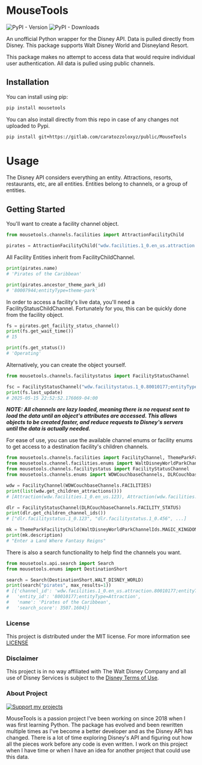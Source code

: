 # MouseTools

![PyPI - Version](https://img.shields.io/pypi/v/mousetools?style=flat-square&logo=python&color=00C106&link=https%3A%2F%2Fpypi.org%2Fproject%2Fmousetools%2F) ![PyPI - Downloads](https://img.shields.io/pypi/dm/mousetools?style=flat-square&color=blue&link=https%3A%2F%2Fpypi.org%2Fproject%2Fmousetools%2F)


An unofficial Python wrapper for the Disney API. Data is pulled directly from Disney. This package supports Walt Disney World and Disneyland Resort.

This package makes no attempt to access data that would require individual user authentication. All data is pulled using public channels.

## Installation
You can install using pip:
```bash
pip install mousetools
```
You can also install directly from this repo in case of any changes not uploaded to Pypi.
```bash
pip install git+https://gitlab.com/caratozzoloxyz/public/MouseTools
```

# Usage

The Disney API considers everything an entity. Attractions, resorts, restaurants, etc, are all entities. Entities belong to channels, or a group of entities.

## Getting Started

You'll want to create a facility channel object.

```python
from mousetools.channels.facilities import AttractionFacilityChild

pirates = AttractionFacilityChild("wdw.facilities.1_0.en_us.attraction.80010177;entityType=Attraction")
```


All Facility Entities inherit from FacilityChildChannel. 

```python
print(pirates.name)
# 'Pirates of the Caribbean'

print(pirates.ancestor_theme_park_id)
# '80007944;entityType=theme-park'
```

In order to access a facility's live data, you'll need a FacilityStatusChildChannel. Fortunately for you, this can be quickly done from the facility object.
```python
fs = pirates.get_facility_status_channel()
print(fs.get_wait_time())
# 15

print(fs.get_status())
# 'Operating'
```

Alternatively, you can create the object yourself.
```python
from mousetools.channels.facilitystatus import FacilityStatusChannel

fsc = FacilityStatusChannel("wdw.facilitystatus.1_0.80010177;entityType=Attraction", lazy_load=False)
print(fs.last_update)
# 2025-05-15 22:52:52.176069-04:00
```

***NOTE: All channels are lazy loaded, meaning there is no request sent to load the data until an object's attributes are accessed. This allows objects to be created faster, and reduce requests to Disney's servers until the data is actually needed.***


For ease of use, you can use the available channel enums or facility enums to get access to a destination facility's children channels.

```python
from mousetools.channels.facilities import FacilityChannel, ThemeParkFacilityChild
from mousetools.channel.facilities.enums import WaltDisneyWorldParkChannelIds
from mousetools.channels.facilitystatus import FacilityStatusChannel
from mousetools.channels.enums import WDWCouchbaseChannels, DLRCouchbaseChannels

wdw = FacilityChannel(WDWCouchbaseChannels.FACILITIES)
print(list(wdw.get_children_attractions()))
# [Attraction(wdw.facilities.1_0.en_us.123), Attraction(wdw.facilities.1_0.en_us.456), ...]

dlr = FacilityStatusChannel(DLRCouchbaseChannels.FACILITY_STATUS)
print(dlr.get_children_channel_ids())
# ["dlr.facilitystatus.1_0.123", "dlr.facilitystatus.1_0.456", ...]

mk = ThemeParkFacilityChild(WaltDisneyWorldParkChannelIds.MAGIC_KINGDOM, lazy_load=False)
print(mk.description)
# "Enter a Land Where Fantasy Reigns"
```

There is also a search functionality to help find the channels you want.
```python
from mousetools.api.search import Search
from mousetools.enums import DestinationShort

search = Search(DestinationShort.WALT_DISNEY_WORLD)
print(search("pirates", max_results=1))
# [{'channel_id': 'wdw.facilities.1_0.en_us.attraction.80010177;entityType=Attraction',
#   'entity_id': '80010177;entityType=Attraction',
#   'name': 'Pirates of the Caribbean',
#   'search_score': 3507.1604}]
```

### License
This project is distributed under the MIT license. For more information see [LICENSE](https://gitlab.com/caratozzoloxyz/public/MouseTools/-/blob/master/LICENSE?ref_type=heads)

### Disclaimer
This project is in no way affiliated with The Walt Disney Company and all use of Disney Services is subject to the [Disney Terms of Use](https://disneytermsofuse.com/).


### About Project

<a href='https://ko-fi.com/scaratozzolo' target='_blank'>
<img src='https://img.shields.io/badge/sponsor-30363D?style=for-the-badge&logo=kofi&logoColor=white&link=https%3A%2F%2Fko-fi.com%2Fscaratozzolo border='0' alt='Support my projects' />
</a>

MouseTools is a passion project I've been working on since 2018 when I was first learning Python. The package has evolved and been rewritten multiple times as I've become a better developer and as the Disney API has changed. There is a lot of time exploring Disney's API and figuring out how all the pieces work before any code is even written. I work on this project when I have time or when I have an idea for another project that could use this data.